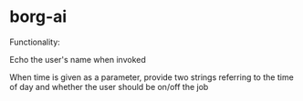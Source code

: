 # borg-ai

Functionality:

Echo the user's name when invoked

When time is given as a parameter, provide two strings referring to the time of day and whether the user should be on/off the job
